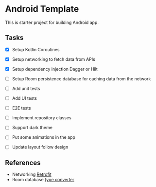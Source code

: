 # Android Template

This is starter project for building Android app.

## Tasks

- [x] Setup Kotlin Coroutines 
- [x] Setup networking to fetch data from APIs
- [x] Setup dependency injection Dagger or Hilt
- [ ] Setup Room persistence database for caching data from the network
- [ ] Add unit tests
- [ ] Add UI tests
- [ ] E2E tests
- [ ] Implement repository classes 
- [ ] Support dark theme 
- [ ] Put some animations in the app
- [ ] Update layout follow design


## References

- Networking [Retrofit](https://square.github.io/retrofit/)
- Room database [type converter](https://developer.android.com/training/data-storage/room/referencing-data)
